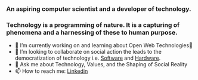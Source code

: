 ### An aspiring computer scientist and a developer of technology. 
### Technology is a programming of nature. It is a capturing of phenomena and a harnessing of these to human purpose.

- 🔭 I’m currently working on and learning about Open Web Technologies🌱 
- 👯 I’m looking to collaborate on social action the leads to the democratization of technology i.e. [Software](https://github.com/socialisewrld) and [Hardware](https://github.com/roboapps).
- 💬 Ask me about Technology, Values, and the Shaping of Social Reality
- 📫 How to reach me: [Linkedin](https://www.linkedin.com/in/ahmad-vegah/) 
<!--
**asvegah/asvegah** is a ✨ _special_ ✨ repository because its `README.md` (this file) appears on your GitHub profile.
- 📫 How to reach me: ...
- 😄 Pronouns: ...
- ⚡ Fun fact: .
- 🤔 I’m looking for help with ...
![Animation](/img/intro.gif)
![Animation](https://github.com/asvegah/asvegah/blob/master/intro.gif)
-->
